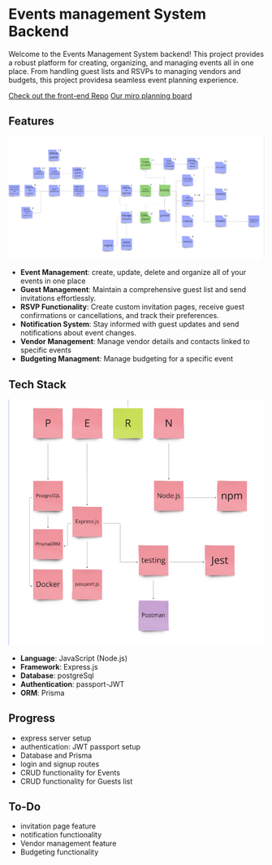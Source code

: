 # Events management System Backend

Welcome to the Events Management System backend! This project provides a robust platform for creating, organizing, and managing events all in one place. From handling guest lists and RSVPs to managing vendors and budgets, this project providesa seamless event planning experience.

[Check out the front-end Repo](https://github.com/amjadkouayed/event-ms-frontend)
[Our miro planning board](https://miro.com/welcomeonboard/R2VQbkNsNHdVOFBTY2J6ZTBBVnVicmg3S2MxOWJNdWtxV2V0bUN3dFZ3bCtVc3V3ZjltdVVMQ2c5MWNuRTZZeTdZNzI2QWpkbXljRDJveWpCRGloUFNpbU9WaEpXc0ZJbDVrUkhSaTRZcFVUeVR3czFFdkpnWStITjNZTzVJVmUhZQ==?share_link_id=803532159551)

## Features

![features](./assests/features.png)

- **Event Management**: create, update, delete and organize all of your events in one place
- **Guest Management**: Maintain a comprehensive guest list and send invitations effortlessly.
- **RSVP Functionality**: Create custom invitation pages, receive guest confirmations or cancellations, and track their preferences.
- **Notification System**: Stay informed with guest updates and send notifications about event changes.
- **Vendor Management**: Manage vendor details and contacts linked to specific events
- **Budgeting Managment**: Manage budgeting for a specific event

## Tech Stack

![features](./assests/techstack.png)

- **Language**: JavaScript (Node.js)
- **Framework**: Express.js
- **Database**: postgreSql
- **Authentication**: passport-JWT
- **ORM**: Prisma

## Progress

- express server setup
- authentication: JWT passport setup
- Database and Prisma
- login and signup routes
- CRUD functionality for Events
- CRUD functionality for Guests list

## To-Do

- invitation page feature
- notification functionality
- Vendor management feature
- Budgeting functionality
